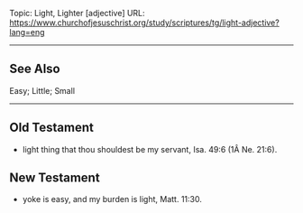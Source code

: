 Topic: Light, Lighter [adjective]
URL: https://www.churchofjesuschrist.org/study/scriptures/tg/light-adjective?lang=eng

---

## See Also

Easy; Little; Small

---

## Old Testament

- light thing that thou shouldest be my servant, Isa. 49:6 (1Â Ne. 21:6).

## New Testament

- yoke is easy, and my burden is light, Matt. 11:30.

